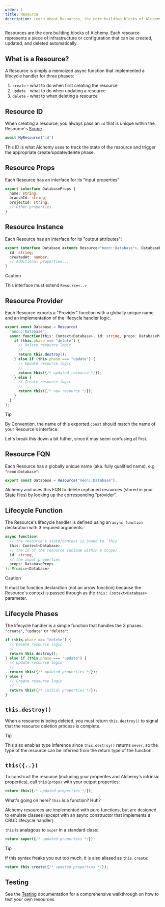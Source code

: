 ```yaml
---
order: 1
title: Resource
description: Learn about Resources, the core building blocks of Alchemy. Understand how to create, update, and manage infrastructure with async functions in TypeScript.
---
```


Resources are the core building blocks of Alchemy. Each resource represents a piece of infrastructure or configuration that can be created, updated, and deleted automatically.

## What is a Resource?

A Resource is simply a memoized async function that implemented a lifecycle handler for three phases:
1. `create` - what to do when first creating the resource
2. `update` - what to do when updating a resource
3. `delete` - what to when deleting a resource

## Resource ID

When creating a resource, you always pass an `id` that is unique within the Resource's [Scope](../concepts/scope.md).

```ts
await MyResource("id")
```

This ID is what Alchemy uses to track the state of the resource and trigger the appropriate create/update/delete phase.

## Resource Props

Each Resource has an interface for its "input properties"

```typescript
export interface DatabaseProps {
  name: string;
  branchId: string;
  projectId: string;
  // Other properties...
}
```

## Resource Instance

Each Resource has an interface for its "output attributes":

```typescript
export interface Database extends Resource<"neon::Database">, DatabaseProps {
  id: string;
  createdAt: number;
  // Additional properties...
}
```

> [!CAUTION]
> This interface must extend `Resource<..>`

## Resource Provider

Each Resource exports a "Provider" function with a globally unique name and an implementation of the lifecycle handler logic.

```typescript
export const Database = Resource(
  "neon::Database",
  async function(this: Context<Database>, id: string, props: DatabaseProps): Promise<Database> {
    if (this.phase === "delete") {
      // Delete resource logic
      // ...
      return this.destroy();
    } else if (this.phase === "update") {
      // Update resource logic
      // ...
      return this({/* updated resource */});
    } else {
      // Create resource logic
      // ...
      return this({/* new resource */});
    }
  }
);
```

> [!TIP]
> By Convention, the name of this exported `const` should match the name of your Resource's interface.

Let's break this down a bit futher, since it may seem confusing at first.

## Resource FQN

Each Resource has a globally unique name (aka. fully qualified name), e.g `"neon:Database"`:

```ts
export const Database = Resource("neon::Database"),
```

Alchemy and uses this FQN to delete orphaned resources (stored in your [State](../concepts/state.md) files) by looking up the corresponding "provider".

## Lifecycle Function

The Resource's lifecycle handler is defined using an `async function` declaration with 3 required arguments:

```ts
async function(
  // the resource's state/context is bound to `this`
  this: Context<Database>, 
  // the id of the resource (unique within a SCope)
  id: string, 
  // the input properties
  props: DatabaseProps
): Promise<Database>
```

> [!CAUTION]
> It must be function declaration (not an arrow function) because the Resource's context is passed through as the `this: Context<Database>` parameter.

## Lifecycle Phases

The lifecycle handler is a simple function that handles the 3 phases: `"create"`, `"update"` or `"delete"`:

```ts
if (this.phase === "delete") {
  // Delete resource logic
  // ...
  return this.destroy();
} else if (this.phase === "update") {
  // Update resource logic
  // ...
  return this({/* updated properties */});
} else {
  // Create resource logic
  // ...
  return this({/* initial properties */});
}
```

## `this.destroy()`

When a resource is being deleted, you must return `this.destroy()` to signal that the resource deletion process is complete.

> [!TIP]
> This also enables type inference since `this.destroy()` returns `never`, so the type of the resource can be inferred from the return type of the function.

## `this({..})`

To construct the resource (including your properites and Alchemy's intrinsic properties), call `this(props)` with your output properties:

```ts
return this({/* updated properties */});
```

What's going on here? `this` is a function? Huh?

Alchemy resources are implemented with pure functions, but are designed to emulate classes (except with an async constructor that implements a CRUD lifecycle handler).

`this` is analagous to `super` in a standard class:
```ts
return super({/* updated properties */});
```

> [!TIP]
> If this syntax freaks you out too much, it is also aliased as `this.create`:
> ```ts
> return this.create({/* updated properties */});
> ```

## Testing

See the [Testing](./testing.md) documentation for a comprehensive walkthrough on how to test your own resources.